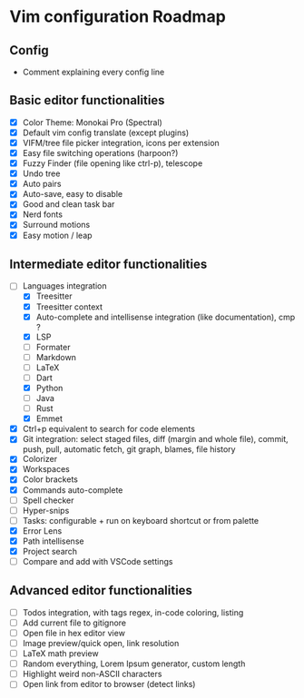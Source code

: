 # Vim configuration Roadmap

## Config

- Comment explaining every config line

## Basic editor functionalities

- [X] Color Theme: Monokai Pro (Spectral)
- [X] Default vim config translate (except plugins)
- [X] VIFM/tree file picker integration, icons per extension
- [X] Easy file switching operations (harpoon?)
- [X] Fuzzy Finder (file opening like ctrl-p), telescope
- [X] Undo tree
- [X] Auto pairs
- [X] Auto-save, easy to disable
- [X] Good and clean task bar
- [X] Nerd fonts
- [X] Surround motions
- [X] Easy motion / leap

## Intermediate editor functionalities

- [ ] Languages integration
  - [X] Treesitter
  - [X] Treesitter context
  - [X] Auto-complete and intellisense integration (like documentation), cmp ?
  - [X] LSP
  - [ ] Formater
  - [ ] Markdown
  - [ ] LaTeX
  - [ ] Dart
  - [X] Python
  - [ ] Java
  - [ ] Rust
  - [X] Emmet

- [X] Ctrl+p equivalent to search for code elements
- [X] Git integration: select staged files, diff (margin and whole file), commit, push, pull, automatic fetch, git graph, blames, file history
- [X] Colorizer
- [X] Workspaces
- [X] Color brackets
- [X] Commands auto-complete
- [ ] Spell checker
- [ ] Hyper-snips
- [ ] Tasks: configurable + run on keyboard shortcut or from palette
- [X] Error Lens
- [X] Path intellisense
- [X] Project search
- [ ] Compare and add with VSCode settings

## Advanced editor functionalities

- [ ] Todos integration, with tags regex, in-code coloring, listing
- [ ] Add current file to gitignore
- [ ] Open file in hex editor view
- [ ] Image preview/quick open, link resolution
- [ ] LaTeX math preview
- [ ] Random everything, Lorem Ipsum generator, custom length
- [ ] Highlight weird non-ASCII characters
- [ ] Open link from editor to browser (detect links)
